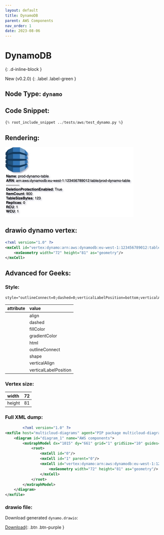 ```yaml
---
layout: default
title: DynamoDB
parent: AWS Components
nav_order: 1
date: 2023-08-06
---
```


# DynamoDB
{: .d-inline-block }

New (v0.2.0)
{: .label .label-green }

## Node Type: ``dynamo``

## Code Snippet:

```python
{% root_include_snippet ../tests/aws/test_dynamo.py %}
```

## Rendering:

![lambda](output/jpg/dynamo.jpg)

## drawio dynamo vertex:

```xml
<?xml version="1.0" ?>
<mxCell id="vertex:dynamo:arn:aws:dynamodb:eu-west-1:123456789012:table/prod-dynamo-table" parent="1" vertex="1">
    <mxGeometry width="72" height="81" as="geometry"/>
</mxCell>
```

## Advanced for Geeks:

### Style:
```html
style="outlineConnect=0;dashed=0;verticalLabelPosition=bottom;verticalAlign=top;align=left;html=1;shape=mxgraph.aws3.dynamo_db;fillColor=#2E73B8;gradientColor=none;"
```

| attribute | value |
|:----------|:------|
                |align| left |
                |dashed| 0 |
                |fillColor| #2E73B8 |
                |gradientColor| none |
                |html| 1 |
                |outlineConnect| 0 |
                |shape| mxgraph.aws3.dynamo_db |
                |verticalAlign| top |
                |verticalLabelPosition| bottom |
    
### Vertex size:

| width    | 72  |
|:---------|:-----------|
| height   | 81 |

### Full XML dump:
```xml
        <?xml version="1.0" ?>
<mxfile host="multicloud-diagrams" agent="PIP package multicloud-diagrams. Generate resources in draw.io compatible format for Cloud infrastructure. Copyrights @ Roman Tsypuk 2023. MIT license." type="MultiCloud">
    <diagram id="diagram_1" name="AWS components">
        <mxGraphModel dx="1015" dy="661" grid="1" gridSize="10" guides="1" tooltips="1" connect="1" arrows="1" fold="1" page="1" pageScale="1" pageWidth="850" pageHeight="1100" math="0" shadow="1">
            <root>
                <mxCell id="0"/>
                <mxCell id="1" parent="0"/>
                <mxCell id="vertex:dynamo:arn:aws:dynamodb:eu-west-1:123456789012:table/prod-dynamo-table" value="&lt;b&gt;Name&lt;/b&gt;: prod-dynamo-table&lt;BR&gt;&lt;b&gt;ARN&lt;/b&gt;: arn:aws:dynamodb:eu-west-1:123456789012:table/prod-dynamo-table&lt;BR&gt;-----------&lt;BR&gt;&lt;b&gt;DeletionProtectionEnabled&lt;/b&gt;: True&lt;BR&gt;&lt;b&gt;ItemCount&lt;/b&gt;: 900&lt;BR&gt;&lt;b&gt;TableSizeBytes&lt;/b&gt;: 123&lt;BR&gt;&lt;b&gt;Replicas&lt;/b&gt;: 0&lt;BR&gt;&lt;b&gt;RCU&lt;/b&gt;: 1&lt;BR&gt;&lt;b&gt;WCU&lt;/b&gt;: 1" style="outlineConnect=0;dashed=0;verticalLabelPosition=bottom;verticalAlign=top;align=left;html=1;shape=mxgraph.aws3.dynamo_db;fillColor=#2E73B8;gradientColor=none;" parent="1" vertex="1">
                    <mxGeometry width="72" height="81" as="geometry"/>
                </mxCell>
            </root>
        </mxGraphModel>
    </diagram>
</mxfile>
```

### drawio file:

Download generated ``dynamo.drawio``:

[Download](output/drawio/dynamo.drawio){: .btn .btn-purple }